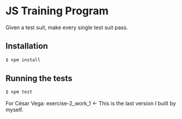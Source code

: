 # JS Training Program

Given a test suit, make every single test suit pass.

## Installation

```sh
$ npm install
```

## Running the tests

```sh
$ npm test
```


For César Vega:
exercise-2_work_1  <- This is the last version I built by myself.